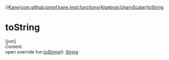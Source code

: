 //[Kane](../../index.md)/[com.github.jomof.kane.impl.functions](../index.md)/[AlgebraicUnaryScalar](index.md)/[toString](to-string.md)



# toString  
[jvm]  
Content  
open override fun [toString](to-string.md)(): [String](https://kotlinlang.org/api/latest/jvm/stdlib/kotlin/-string/index.html)  



